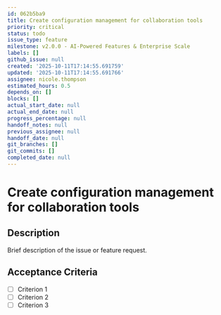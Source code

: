 ```yaml
---
id: 062b5ba9
title: Create configuration management for collaboration tools
priority: critical
status: todo
issue_type: feature
milestone: v2.0.0 - AI-Powered Features & Enterprise Scale
labels: []
github_issue: null
created: '2025-10-11T17:14:55.691759'
updated: '2025-10-11T17:14:55.691766'
assignee: nicole.thompson
estimated_hours: 0.5
depends_on: []
blocks: []
actual_start_date: null
actual_end_date: null
progress_percentage: null
handoff_notes: null
previous_assignee: null
handoff_date: null
git_branches: []
git_commits: []
completed_date: null
---
```


# Create configuration management for collaboration tools

## Description

Brief description of the issue or feature request.

## Acceptance Criteria

- [ ] Criterion 1
- [ ] Criterion 2
- [ ] Criterion 3